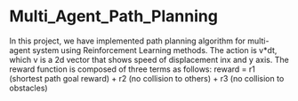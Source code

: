 # Multi_Agent_Path_Planning
In this project, we have implemented path planning algorithm for multi-agent system using Reinforcement Learning methods. The action is v*dt, which v is a 2d vector that shows speed of displacement inx and y axis.
The reward function is composed of three terms as follows:
reward = r1 (shortest path goal reward) + r2 (no collision to others) + r3 (no collision to obstacles)
